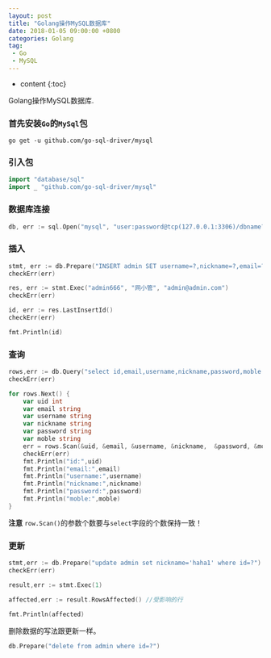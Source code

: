 ```yaml
---
layout: post
title: "Golang操作MySQL数据库"
date: 2018-01-05 09:00:00 +0800 
categories: Golang
tag:
 - Go
 - MySQL
---
```

* content
{:toc}

Golang操作MySQL数据库.

### 首先安装`Go`的`MySql`包

```shell
go get -u github.com/go-sql-driver/mysql
```

### 引入包

```go
import "database/sql"
import _ "github.com/go-sql-driver/mysql"
```

### 数据库连接

```go
db, err := sql.Open("mysql", "user:password@tcp(127.0.0.1:3306)/dbname?charset=utf8")
```


<!-- more -->

### 插入

```go
stmt, err := db.Prepare("INSERT admin SET username=?,nickname=?,email=?")
checkErr(err)

res, err := stmt.Exec("admin666", "网小管", "admin@admin.com")
checkErr(err)

id, err := res.LastInsertId()
checkErr(err)

fmt.Println(id)
```

### 查询

```go
rows,err := db.Query("select id,email,username,nickname,password,moble from   admin")
checkErr(err)

for rows.Next() {
	var uid int
	var email string
	var username string
	var nickname string
	var password string
	var moble string
	err = rows.Scan(&uid, &email, &username, &nickname,  &password, &moble)
	checkErr(err)
	fmt.Println("id:",uid)
	fmt.Println("email:",email)
	fmt.Println("username:",username)
	fmt.Println("nickname:",nickname)
	fmt.Println("password:",password)
	fmt.Println("moble:",moble)
}
```

**注意** `row.Scan()`的参数个数要与`select`字段的个数保持一致！

### 更新

```go
stmt,err := db.Prepare("update admin set nickname='haha1' where id=?")
checkErr(err)

result,err := stmt.Exec(1)

affected,err := result.RowsAffected() //受影响的行

fmt.Println(affected)
```

删除数据的写法跟更新一样。

```go
db.Prepare("delete from admin where id=?")
```

